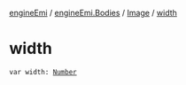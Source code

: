 [engineEmi](../../index.md) / [engineEmi.Bodies](../index.md) / [Image](index.md) / [width](./width.md)

# width

`var width: `[`Number`](https://kotlinlang.org/api/latest/jvm/stdlib/kotlin/-number/index.html)